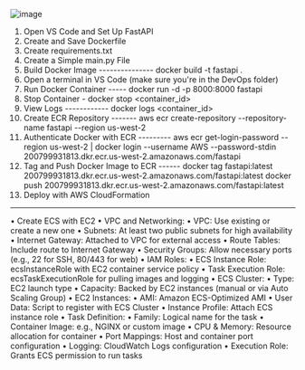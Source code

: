 ![image](https://github.com/user-attachments/assets/91ffc83f-3521-4595-b7c9-fe7155fb4980)
1. Open VS Code and Set Up FastAPI
2. Create and Save Dockerfile 
3. Create requirements.txt
4. Create a Simple main.py File 
5. Build Docker Image --------------- docker build -t fastapi . 
5. Open a terminal in VS Code (make sure you're in the DevOps folder)
6. Run Docker Container ----- docker run -d -p 8000:8000 fastapi
7. Stop Container - docker stop <container_id> 
8. View Logs ------------ docker logs <container_id>
9. Create ECR Repository ------- aws ecr create-repository --repository-name fastapi --region us-west-2
10. Authenticate Docker with ECR --------- aws ecr get-login-password --region us-west-2 | docker login --username AWS --password-stdin 200799931813.dkr.ecr.us-west-2.amazonaws.com/fastapi
11. Tag and Push Docker Image to ECR ------ docker tag fastapi:latest 200799931813.dkr.ecr.us-west-2.amazonaws.com/fastapi:latest
docker push 200799931813.dkr.ecr.us-west-2.amazonaws.com/fastapi:latest
12. Deploy with AWS CloudFormation
---------------------------------------------------------------------------------------------------------------------------------
•	Create ECS with EC2 
•	VPC and Networking:
•	VPC: Use existing or create a new one
•	Subnets: At least two public subnets for high availability
•	Internet Gateway: Attached to VPC for external access
•	Route Tables: Include route to Internet Gateway
•	Security Groups: Allow necessary ports (e.g., 22 for SSH, 80/443 for web)
•	IAM Roles:
•	ECS Instance Role: ecsInstanceRole with EC2 container service policy
•	Task Execution Role: ecsTaskExecutionRole for pulling images and logging
•	ECS Cluster:
•	Type: EC2 launch type
•	Capacity: Backed by EC2 instances (manual or via Auto Scaling Group)
•	EC2 Instances:
•	AMI: Amazon ECS-Optimized AMI
•	User Data: Script to register with ECS Cluster
•	Instance Profile: Attach ECS instance role
•	Task Definition:
•	Family: Logical name for the task
•	Container Image: e.g., NGINX or custom image
•	CPU & Memory: Resource allocation for container
•	Port Mappings: Host and container port configuration
•	Logging: CloudWatch Logs configuration
•	Execution Role: Grants ECS permission to run tasks


